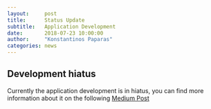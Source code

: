 ```yaml
---
layout:     post
title:      Status Update
subtitle:   Application Development
date:       2018-07-23 10:00:00
author:     "Konstantinos Paparas"
categories: news
---
```


## Development hiatus


Currently the application development is in hiatus,
you can find more information about it on the following [Medium Post](https://medium.com/@kelsos/musicbee-remote-status-update-ac86ce92131d)

